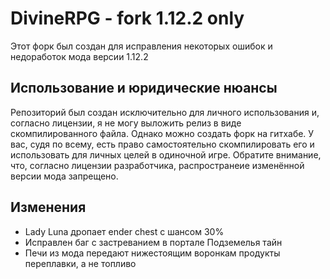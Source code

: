 DivineRPG - fork 1.12.2 only
=========

Этот форк был создан для исправления некоторых ошибок и недоработок мода версии 1.12.2

## Использование и юридические нюансы

Репозиторий был создан исключительно для личного использования и, согласно лицензии, я не могу выложить релиз в виде скомпилированного файла.
Однако можно создать форк на гитхабе. У вас, судя по всему, есть право самостоятельно скомпилировать его и использовать для личных целей в одиночной игре.
Обратите внимание, что, согласно лицензии разработчика, распространеие изменённой версии мода запрещено.

## Изменения

- Lady Luna дропает ender chest с шансом 30%
- Исправлен баг с застреванием в портале Подземелья тайн
- Печи из мода передают нижестоящим воронкам продукты переплавки, а не топливо